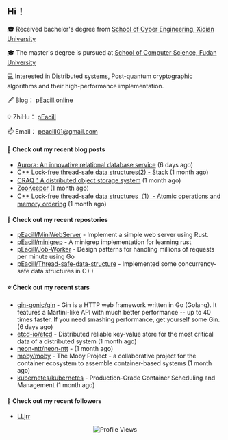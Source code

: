 ## Hi！   

🎓 Received bachelor's degree from [School of Cyber Engineering, Xidian University](https://ce.xidian.edu.cn/)

🎓 The master's degree is pursued at [School of Computer Science, Fudan University](https://cs.fudan.edu.cn/)

💻 Interested in Distributed systems, Post-quantum cryptographic algorithms and their high-performance implementation.

🖋 Blog： [pEacill.online](https://peacill.online/)

💡 ZhiHu： [pEacill](https://www.zhihu.com/people/mimanchi-61-67)

📫 Email： [peacill01@gmail.com](mailto:peacill01@gmail.com)

#### 📜 Check out my recent blog posts

- [Aurora: An innovative relational database service](https://peacill.online/post/24497.html) (6 days ago)
- [C&#43;&#43; Lock-free thread-safe data structures(2) - Stack](https://peacill.online/post/54335.html) (1 month ago)
- [CRAQ：A distributed object storage system](https://peacill.online/post/7899.html) (1 month ago)
- [ZooKeeper](https://peacill.online/post/7340.html) (1 month ago)
- [C&#43;&#43; Lock-free thread-safe data structures（1）- Atomic operations and memory ordering](https://peacill.online/post/303.html) (1 month ago)

#### 🌱 Check out my recent repostories

- [pEacill/MiniWebServer](https://github.com/pEacill/MiniWebServer) - Implement a simple web server using Rust.
- [pEacill/minigrep](https://github.com/pEacill/minigrep) - A minigrep implementation for learning rust
- [pEacill/Job-Worker](https://github.com/pEacill/Job-Worker) - Design patterns for handling millions of requests per minute using Go
- [pEacill/Thread-safe-data-structure](https://github.com/pEacill/Thread-safe-data-structure) - Implemented some concurrency-safe data structures in C&#43;&#43;

#### ⭐ Check out my recent stars

- [gin-gonic/gin](https://github.com/gin-gonic/gin) - Gin is a HTTP web framework written in Go (Golang). It features a Martini-like API with much better performance -- up to 40 times faster. If you need smashing performance, get yourself some Gin. (6 days ago)
- [etcd-io/etcd](https://github.com/etcd-io/etcd) - Distributed reliable key-value store for the most critical data of a distributed system (1 month ago)
- [neon-ntt/neon-ntt](https://github.com/neon-ntt/neon-ntt) -  (1 month ago)
- [moby/moby](https://github.com/moby/moby) - The Moby Project - a collaborative project for the container ecosystem to assemble container-based systems (1 month ago)
- [kubernetes/kubernetes](https://github.com/kubernetes/kubernetes) - Production-Grade Container Scheduling and Management (1 month ago)

#### 👯 Check out my recent followers

- [LLjrr](https://github.com/LLjrr)



<p align="center">
  <img src="https://komarev.com/ghpvc/?username=pEacill&color=blue" alt="Profile Views" />
</p>

